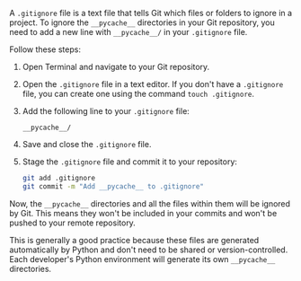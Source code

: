 A `.gitignore` file is a text file that tells Git which files or folders to ignore in a project. To ignore the `__pycache__` directories in your Git repository, you need to add a new line with `__pycache__/` in your `.gitignore` file.

Follow these steps:

1. Open Terminal and navigate to your Git repository.

2. Open the `.gitignore` file in a text editor. If you don't have a `.gitignore` file, you can create one using the command `touch .gitignore`.

3. Add the following line to your `.gitignore` file:

    ```
    __pycache__/
    ```

4. Save and close the `.gitignore` file.

5. Stage the `.gitignore` file and commit it to your repository:

    ```bash
    git add .gitignore
    git commit -m "Add __pycache__ to .gitignore"
    ```

Now, the `__pycache__` directories and all the files within them will be ignored by Git. This means they won't be included in your commits and won't be pushed to your remote repository. 

This is generally a good practice because these files are generated automatically by Python and don't need to be shared or version-controlled. Each developer's Python environment will generate its own `__pycache__` directories.